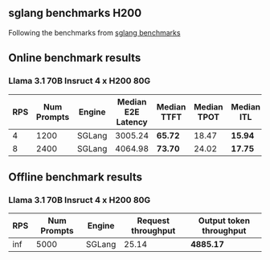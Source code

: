 ## sglang benchmarks H200
Following the benchmarks from [sglang benchmarks](https://github.com/sgl-project/sglang/tree/main/benchmark/benchmark_vllm_060)

## Online benchmark results

### Llama 3.1 70B Insruct 4 x H200 80G

| RPS  | Num Prompts | Engine | Median E2E Latency | Median TTFT | Median TPOT | Median ITL |
|------|-------------|--------|--------------------|-------------|-------------|------------|
| 4    | 1200        | SGLang | 3005.24            | **65.72**   | 18.47       | **15.94**  |
| 8    | 2400        | SGLang | 4064.98            | **73.70**   | 24.02       | **17.75**  |

## Offline benchmark results

### Llama 3.1 70B Insruct 4 x H200 80G

| RPS  | Num Prompts | Engine | Request throughput | Output token throughput |
|------|-------------|--------|--------------------|-------------------------|
| inf  | 5000        | SGLang | 25.14              | **4885.17**             |
